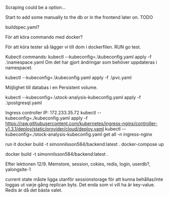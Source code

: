 Scraping could be a option... 

Start to add some manually to the db or in the frontend later on. 
 TODO 

 buildspec.yaml? 

För att köra commando med docker?

För att köra tester så lägger vi till dom i dockerfilen. RUN go test. 

Kubectl commands: 
kubectl --kubeconfig=.\kubeconfig.yaml apply -f .\namespace.yaml 
Om det har gjort ändringar som behöver uppdateras i namespacet. 

kubectl --kubeconfig=.\kubeconfig.yaml apply -f .\pvc.yaml 

Möjlighet till databas i en Persistent volume. 


kubectl --kubeconfig=.\stock-analysis-kubeconfig.yaml apply -f .\postgresql.yaml 

Ingress controller IP: 172.233.35.72
kubectl --kubeconfig=./kubeconfig.yaml  apply -f https://raw.githubusercontent.com/kubernetes/ingress-nginx/controller-v1.3.1/deploy/static/provider/cloud/deploy.yaml
kubectl --kubeconfig=./stock-analysis-kubeconfig.yaml  get all -n ingress-nginx 

run it 
docker build -t simonnilsson584/backend:latest .
docker-compose up



docker build -t simonnilsson584/backend:latest .

Efter lektionen 12/9. 
Memstore, 
session, 
cokies, 
redis, 
login, 
userdb?, 
yalongsite-1 

current state måste ligga utanför sessionstorage för att kunna behållas/inte loggas ut varje gång replican byts. 
Det enda som vi vill ha är key-value. Redis är då det bästa valet. 
